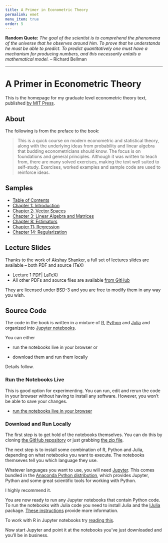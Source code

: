 ```yaml
---
title: A Primer in Econometric Theory
permalink: emet
menu_item: true
order: 5
---
```


**Random Quote:** _The goal of the scientist is to comprehend the
phenomena of the universe that he observes around him. To prove that he
understands he must be able to predict. To predict quantitatively one
must have a mechanism for producing numbers, and this necessarily
entails a mathematical model._ – Richard Bellman

---

# A Primer in Econometric Theory

This is the homepage for my graduate level econometric theory text,
published
[by MIT Press](https://mitpress.mit.edu/books/primer-econometric-theory).

## About

The following is from the preface to the book:

> This is a quick course on modern econometric and statistical theory, along
> with the underlying ideas from probability and linear algebra that
> budding econometricians should know. The focus is on foundations and general
> principles. Although it was written to teach from, there are many solved
> exercises, making the text well suited to self-study. Exercises, worked
> examples and sample code are used to reinforce ideas.

## Samples

- [Table of Contents](/pdfs/emet_samples/toc.pdf)
- [Chapter 1: Introduction](/pdfs/emet_samples/ch1.pdf)
- [Chapter 2: Vector Spaces](/pdfs/emet_samples/ch2.pdf)
- [Chapter 3: Linear Algebra and Matrices](/pdfs/emet_samples/ch3.pdf)
- [Chapter 8: Estimators](/pdfs/emet_samples/ch8.pdf)
- [Chapter 11: Regression](/pdfs/emet_samples/ch11.pdf)
- [Chapter 14: Regularization](/pdfs/emet_samples/ch14.pdf)

## Lecture Slides

Thanks to the work of
[Akshay Shanker](https://github.com/akshayshanker), a full set
of lectures slides are available – both PDF and source (TeX)

- Lecture 1 [PDF](/pdfs/Lecture_1.pdf)|
  [LaTeX](/downloads/Lecture_1.tex))
- All other PDFs and source files are available
  [from GitHub](https://github.com/jstac/econometric_theory_slides)

They are licensed under BSD-3 and you are free to modify them in any way
you wish.

## Source Code

The code in the book is written in a mixture of
[R](https://www.r-project.org/),
[Python](https://www.python.org/) and
[Julia](http://julialang.org/) and organized into
[Jupyter notebooks](https://jupyter.org/).

You can either

- run the notebooks live in your browser or

- download them and run them locally

Details follow.

### Run the Notebooks Live

This is good option for experimenting. You can run, edit and rerun the
code in your browser without having to install any software. However,
you won’t be able to save your changes.

- [run the notebooks live in your browser](http://ec2-52-21-49-3.compute-1.amazonaws.com:8000)

### Download and Run Locally

The first step is to get hold of the notebooks themselves. You can do
this by cloning
[the GitHub repository](https://github.com/jstac/econometrics>) or
just grabbing
[the zip file](https://github.com/jstac/econometrics/archive/master.zip).

The next step is to install some combination of R, Python and Julia,
depending on what notebooks you want to execute. The notebooks themseves
tell you which language they use.

Whatever languages you want to use, you will need
[Jupyter](https://jupyter.org/). This comes bundled in the
[Anaconda Python distribution](https://www.continuum.io/downloads),
which provides Jupyter, Python and some great scientific tools for
working with Python.

I highly recommend it.

You are now ready to run any Jupyter notebooks that contain Python code.
To run the notebooks with Julia code you need to install Julia and the
[IJulia](https://github.com/JuliaLang/IJulia.jl) package.
[These instructions](https://lectures.quantecon.org/jl/getting_started.html)
provide more information.

To work with R in Jupyter notebooks try
[reading this](https://www.continuum.io/blog/developer/jupyter-and-conda-r).

Now start Jupyter and point it at the notebooks you’ve just downloaded
and you’ll be in business.
